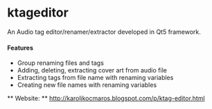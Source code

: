# ktageditor

An Audio tag editor/renamer/extractor developed in Qt5 framework.


#### Features

* Group renaming files and tags
* Adding, deleting, extracting cover art from audio file
* Extracting tags from file name with renaming variables
* Creating new file names with renaming variables

** Website: ** http://karoljkocmaros.blogspot.com/p/ktag-editor.html